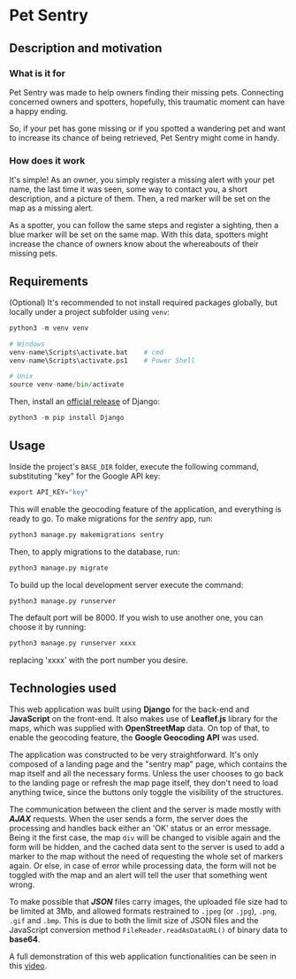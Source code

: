 # Pet Sentry

## Description and motivation

### What is it for
Pet Sentry was made to help owners finding their missing pets. Connecting concerned owners and spotters, hopefully, this traumatic moment can have a happy ending.

So, if your pet has gone missing or if you spotted a wandering pet and want to increase its chance of being retrieved, Pet Sentry might come in handy.

### How does it work
It's simple! As an owner, you simply register a missing alert with your pet name, the last time it was seen, some way to contact you, a short description, and a picture of them. Then, a red marker will be set on the map as a missing alert.

As a spotter, you can follow the same steps and register a sighting, then a blue marker will be set on the same map. With this data, spotters might increase the chance of owners know about the whereabouts of their missing pets.

## Requirements
(Optional) It's recommended to not install required packages globally, but locally under a project subfolder using `venv`: 
```py
python3 -m venv venv

# Windows
venv-name\Scripts\activate.bat    # cmd
venv-name\Scripts\activate.ps1    # Power Shell

# Unix
source venv-name/bin/activate
```
Then, install an [official release](https://docs.djangoproject.com/en/4.1/topics/install/#installing-official-release) of Django:
```py
python3 -m pip install Django
```

## Usage
Inside the project's `BASE_DIR` folder, execute the following command, substituting "key" for the Google API key:
```py
export API_KEY="key"
```
This will enable the geocoding feature of the application, and everything is ready to go.
To make migrations for the *sentry* app, run:
```py
python3 manage.py makemigrations sentry
```
Then, to apply migrations to the database, run:
```py
python3 manage.py migrate
```
To build up the local development server execute the command:
```py
python3 manage.py runserver
```
The default port will be 8000. If you wish to use another one, you can choose it by running:
```py
python3 manage.py runserver xxxx
```
replacing 'xxxx' with the port number you desire.

## Technologies used
This web application was built using **Django** for the back-end and **JavaScript** on the front-end. It also makes use of **Leaflef.js** library for the maps, which was supplied with **OpenStreetMap** data. On top of that, to enable the geocoding feature, the **Google Geocoding API** was used.

The application was constructed to be very straightforward. It's only composed of a landing page and the "sentry map" page, which contains the map itself and all the necessary forms. Unless the user chooses to go back to the landing page or refresh the map page itself, they don't need to load anything twice, since the buttons only toggle the visibility of the structures.

The communication between the client and the server is made mostly with ***AJAX*** requests. When the user sends a form, the server does the processing and handles back either an 'OK' status or an error message. Being it the first case, the map `div` will be changed to visible again and the form will be hidden, and the cached data sent to the server is used to add a marker to the map without the need of requesting the whole set of markers again. Or else, in case of error while processing data, the form will not be toggled with the map and an alert will tell the user that something went wrong.

To make possible that ***JSON*** files carry images, the uploaded file size had to be limited at 3Mb, and allowed formats restrained to `.jpeg` (or `.jpg`), `.png`, `.gif` and `.bmp`. This is due to both the limit size of JSON files and the JavaScript conversion method `FileReader.readAsDataURL()` of binary data to **base64**.

A full demonstration of this web application functionalities can be seen in this [video](https://youtu.be/4NOiRHDxFa8).

